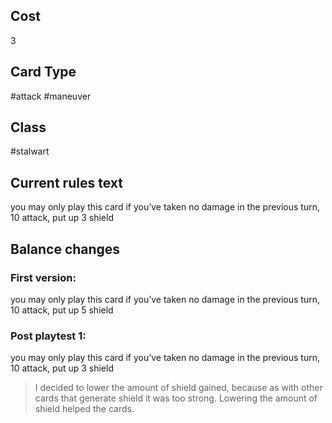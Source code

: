 ## Cost
3
## Card Type
#attack #maneuver 
## Class
#stalwart 
## Current rules text
you may only play this card if you’ve taken no damage in the previous turn, 10 attack, put up 3 shield
## Balance changes
### First version:
you may only play this card if you’ve taken no damage in the previous turn, 10 attack, put up 5 shield
### Post playtest 1:
you may only play this card if you’ve taken no damage in the previous turn, 10 attack, put up 3 shield
> I decided to lower the amount of shield gained, because as with other cards that generate shield it was too strong. Lowering the amount of shield helped the cards.